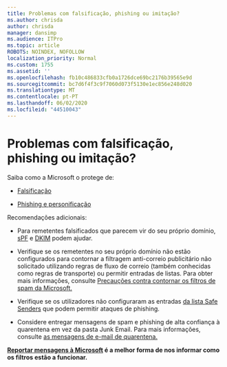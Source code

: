 ```yaml
---
title: Problemas com falsificação, phishing ou imitação?
ms.author: chrisda
author: chrisda
manager: dansimp
ms.audience: ITPro
ms.topic: article
ROBOTS: NOINDEX, NOFOLLOW
localization_priority: Normal
ms.custom: 1755
ms.assetid: ''
ms.openlocfilehash: fb10c486833cfb0a1726dce69bc2176b39565e9d
ms.sourcegitcommit: bc7d6f4f3c9f7060d073f5130e1ec856e248d020
ms.translationtype: MT
ms.contentlocale: pt-PT
ms.lasthandoff: 06/02/2020
ms.locfileid: "44510043"
---
```

# <a name="issues-with-spoofing-phishing-or-impersonation"></a>Problemas com falsificação, phishing ou imitação?

Saiba como a Microsoft o protege de:

- [Falsificação](https://docs.microsoft.com/microsoft-365/security/office-365-security/anti-spoofing-protection)

- [Phishing e personificação](https://docs.microsoft.com/microsoft-365/security/office-365-security/atp-anti-phishing)

Recomendações adicionais:

- Para remetentes falsificados que parecem vir do seu próprio domínio, [sPF](https://docs.microsoft.com/microsoft-365/security/office-365-security/set-up-spf-in-office-365-to-help-prevent-spoofing) e [DKIM](https://docs.microsoft.com/microsoft-365/security/office-365-security/use-dkim-to-validate-outbound-email) podem ajudar.

- Verifique se os remetentes no seu próprio domínio não estão configurados para contornar a filtragem anti-correio publicitário não solicitado utilizando regras de fluxo de correio (também conhecidas como regras de transporte) ou permitir entradas de listas. Para obter mais informações, consulte [Precauções contra contornar os filtros de spam da Microsoft.](https://docs.microsoft.com/exchange/troubleshoot/antispam/cautions-against-bypassing-spam-filters)

- Verifique se os utilizadores não configuraram as entradas [da lista Safe Senders](https://support.office.com/article/BE1BAEA0-BEAB-4A30-B968-9004332336CE) que podem permitir ataques de phishing.

- Considere entregar mensagens de spam e phishing de alta confiança à quarentena em vez da pasta Junk Email. Para mais informações, consulte [as mensagens de e-mail de quarentena.](https://docs.microsoft.com/microsoft-365/security/office-365-security/quarantine-email-messages)

**[Reportar mensagens à Microsoft](https://support.office.com/article/b5caa9f1-cdf3-4443-af8c-ff724ea719d2) é a melhor forma de nos informar como os filtros estão a funcionar.**
